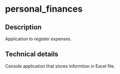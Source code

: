 # personal_finances

## Description
Application to register expenses.

## Technical details
Console application that stores informtion in Excel file.
